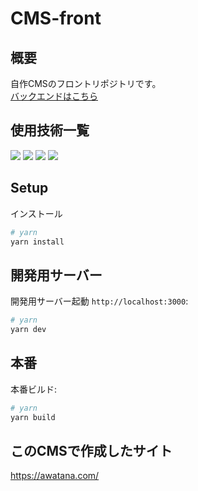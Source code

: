# CMS-front

## 概要
自作CMSのフロントリポジトリです。  
[バックエンドはこちら](https://github.com/aoisora2983/cms-api)

## 使用技術一覧
<img src="https://img.shields.io/badge/node.js-339933?style=for-the-badge&logo=Node.js&logoColor=white">
<img src="https://img.shields.io/badge/Tailwind_CSS-grey?style=for-the-badge&logo=tailwind-css&logoColor=38B2AC">
<img src="https://img.shields.io/badge/Vue.js-35495E?style=for-the-badge&logo=vuedotjs&logoColor=4FC08D">
<img src="https://img.shields.io/badge/Nuxt.js-00DC82?logo=nuxtdotjs&logoColor=fff&style=for-the-badge">

## Setup

インストール

```bash
# yarn
yarn install
```

## 開発用サーバー

開発用サーバー起動 `http://localhost:3000`:

```bash
# yarn
yarn dev
```

## 本番

本番ビルド:

```bash
# yarn
yarn build
```

## このCMSで作成したサイト
<a href="https://awatana.com/" target="_blank">https://awatana.com/</a>